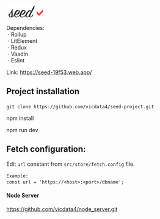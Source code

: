 ![](assets/logo_md.png?v=4&s=100)

Dependencies:\
&nbsp;· Rollup\
&nbsp;· LitElement\
&nbsp;· Redux\
&nbsp;· Vaadin\
&nbsp;· Eslint

Link: https://seed-19f53.web.app/

## Project installation

`git clone https://github.com/vicdata4/seed-project.git`

npm install

npm run dev

## Fetch configuration:

Edit `url` constant from `src/store/fetch.config` file.
```
Example: 
const url = 'https://<host>:<port>/dbname';
```
#### Node Server

https://github.com/vicdata4/node_server.git






